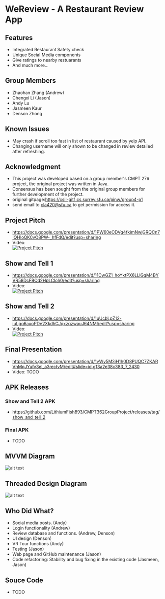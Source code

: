 # WeReview - A Restaurant Review App

## Features
* Integrated Restaurant Safety check
* Unique Social Media components
* Give ratings to nearby restuarants
* And much more...

## Group Members
* Zhaohan Zhang (Andrew) 
* Chengxi Li (Jason)
* Andy Lu
* Jasmeen Kaur
* Denson Zhong

## Known Issues
* May crash if scroll too fast in list of restaurant caused by yelp API.
* Changing username will only shown to be changed in review detailed after refreshing.
 
## Acknowledgment
* This project was developed based on a group member's CMPT 276 project, the original project was written in Java. 
* Consensus has been sought from the original group members for further development of the project.
* original gitpage:https://csil-git1.cs.surrey.sfu.ca/pinw/group4-p1
* send email to cla420@sfu.ca to get permission for access it.

## Project Pitch
* https://docs.google.com/presentation/d/1PW60eODVg4fkimNwjGRQCn7IQHIoQK0vO8PW-_hfFdQ/edit?usp=sharing
* Video:  
[![Project Pitch](http://img.youtube.com/vi/wT05LbIq03k/0.jpg)](http://www.youtube.com/watch?v=wT05LbIq03k "Project Pitch")

## Show and Tell 1
* https://docs.google.com/presentation/d/11CwGZ1_hoYxtPX6LLlGqM4BYVR58DcFBCd2HpLCIoh0/edit?usp=sharing
* Video:  
[![Project Pitch](http://img.youtube.com/vi/5Npa1MFbv5w/0.jpg)](http://www.youtube.com/watch?v=5Npa1MFbv5w "Show and Tell 1")

## Show and Tell 2
* https://docs.google.com/presentation/d/1uUcbLpZ12-iuLgq6auoPDe2XkdhCJqxzqzwauJ64NMI/edit?usp=sharing
* Video:  
[![Project Pitch](http://img.youtube.com/vi/H5655FbNSE8/0.jpg)](https://www.youtube.com/watch?v=H5655FbNSE8 "Show and Tell 2")

## Final Presentation
* https://docs.google.com/presentation/d/1vWy5M3iH1h0D8PUQC7ZKARVhMqJYufv3el_a3rectvM/edit#slide=id.g13a2e38c383_7_2430
* Video:  TODO

## APK Releases

### Show and Tell 2 APK
* https://github.com/LithiumFish893/CMPT362GroupProject/releases/tag/show_and_tell_2

### Final APK
* TODO

## MVVM Diagram
![alt text](https://cdn.discordapp.com/attachments/990729392441405513/996991599974285362/unknown.png)

## Threaded Design  Diagram
![alt text](https://cdn.discordapp.com/attachments/990729392441405513/1006341942088585266/unknown.png)


## Who Did What?
* Social media posts. (Andy)
* Login functionality (Andrew)
* Review database and functions. (Andrew, Denson)
* UI design  (Denson)
* VR Tour functions (Andy)
* Testing (Jason)
* Web page and GitHub maintenance (Jason)
* Code refactoring: Stability and bug fixing in the existing code (Jasmeen, Jason)

## Souce Code
* TODO
